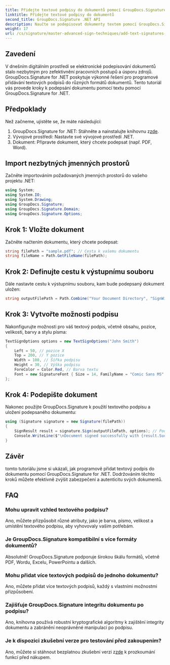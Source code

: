 ```yaml
---
title: Přidejte textové podpisy do dokumentů pomocí GroupDocs.Signature
linktitle: Přidejte textové podpisy do dokumentů
second_title: GroupDocs.Signature .NET API
description: Naučte se podepisovat dokumenty textem pomocí GroupDocs.Signature for .NET. Podrobný průvodce programovým přidáváním textových podpisů.
weight: 17
url: /cs/signature/master-advanced-sign-techniques/add-text-signatures-to-documents/
---
```

## Zavedení

V dnešním digitálním prostředí se elektronické podepisování dokumentů stalo nezbytným pro zefektivnění pracovních postupů a úsporu zdrojů. GroupDocs.Signature for .NET poskytuje výkonné řešení pro programové přidávání textových podpisů do různých formátů dokumentů. Tento tutoriál vás provede kroky k podepsání dokumentu pomocí textu pomocí GroupDocs.Signature for .NET.

## Předpoklady

Než začneme, ujistěte se, že máte následující:

1. GroupDocs.Signature for .NET: Stáhněte a nainstalujte knihovnu z[zde](https://releases.groupdocs.com/signature/net/).
2. Vývojové prostředí: Nastavte své vývojové prostředí .NET.
3. Dokument: Připravte dokument, který chcete podepsat (např. PDF, Word).

## Import nezbytných jmenných prostorů

Začněte importováním požadovaných jmenných prostorů do vašeho projektu .NET:

```csharp
using System;
using System.IO;
using System.Drawing;
using GroupDocs.Signature;
using GroupDocs.Signature.Domain;
using GroupDocs.Signature.Options;
```

## Krok 1: Vložte dokument

Začněte načtením dokumentu, který chcete podepsat:

```csharp
string filePath = "sample.pdf"; // Cesta k vašemu dokumentu
string fileName = Path.GetFileName(filePath);
```

## Krok 2: Definujte cestu k výstupnímu souboru

Dále nastavte cestu k výstupnímu souboru, kam bude podepsaný dokument uložen:

```csharp
string outputFilePath = Path.Combine("Your Document Directory", "SignWithText", fileName);
```

## Krok 3: Vytvořte možnosti podpisu

Nakonfigurujte možnosti pro váš textový podpis, včetně obsahu, pozice, velikosti, barvy a stylu písma:

```csharp
TextSignOptions options = new TextSignOptions("John Smith")
{
    Left = 50, // pozice X
    Top = 200, // Y pozice
    Width = 100, // Šířka podpisu
    Height = 30, // Výška podpisu
    ForeColor = Color.Red, // Barva textu
    Font = new SignatureFont { Size = 14, FamilyName = "Comic Sans MS" } // Nastavení písma
};
```

## Krok 4: Podepište dokument

Nakonec použijte GroupDocs.Signature k použití textového podpisu a uložení podepsaného dokumentu:

```csharp
using (Signature signature = new Signature(filePath))
{
    SignResult result = signature.Sign(outputFilePath, options); // Podepište dokument
    Console.WriteLine($"\nDocument signed successfully with {result.Succeeded.Count} signature(s).\nFile saved at {outputFilePath}.");
}
```

## Závěr

tomto tutoriálu jsme si ukázali, jak programově přidat textový podpis do dokumentu pomocí GroupDocs.Signature for .NET. Dodržováním těchto kroků můžete efektivně zvýšit zabezpečení a autenticitu svých dokumentů.

## FAQ

### Mohu upravit vzhled textového podpisu?
Ano, můžete přizpůsobit různé atributy, jako je barva, písmo, velikost a umístění textového podpisu, aby vyhovovaly vašim potřebám.

### Je GroupDocs.Signature kompatibilní s více formáty dokumentů?
Absolutně! GroupDocs.Signature podporuje širokou škálu formátů, včetně PDF, Wordu, Excelu, PowerPointu a dalších.

### Mohu přidat více textových podpisů do jednoho dokumentu?
Ano, můžete přidat více textových podpisů, každý s vlastními možnostmi přizpůsobení.

### Zajišťuje GroupDocs.Signature integritu dokumentu po podpisu?
Ano, knihovna používá robustní kryptografické algoritmy k zajištění integrity dokumentu a zabránění neoprávněné manipulaci po podpisu.

### Je k dispozici zkušební verze pro testování před zakoupením?
 Ano, můžete si stáhnout bezplatnou zkušební verzi z[zde](https://releases.groupdocs.com/) k prozkoumání funkcí před nákupem.